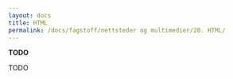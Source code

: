 ```yaml
---
layout: docs
title: HTML
permalink: /docs/fagstoff/nettsteder og multimedier/20. HTML/
---
```


**TODO**

TODO